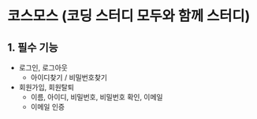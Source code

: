 # 코스모스 (코딩 스터디 모두와 함께 스터디)


## 1. 필수 기능

- 로그인, 로그아웃
    - 아이디찾기 / 비밀번호찾기
- 회원가입, 회원탈퇴
    - 이름, 아이디, 비밀번호, 비밀번호 확인,  이메일
    - 이메일 인증
